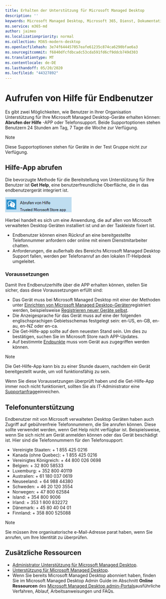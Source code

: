 ```yaml
---
title: Erhalten der Unterstützung für Microsoft Managed Desktop
description: ''
keywords: Microsoft Managed Desktop, Microsoft 365, Dienst, Dokumentation
ms.service: m365-md
author: jaimeo
ms.localizationpriority: normal
ms.collection: M365-modern-desktop
ms.openlocfilehash: 3e74f644457057eafe61235c874ca6290bfae6a3
ms.sourcegitcommit: f6840dfcfdbcadc53cda591fd6cf9ddcb749d303
ms.translationtype: MT
ms.contentlocale: de-DE
ms.lasthandoff: 05/20/2020
ms.locfileid: "44327892"
---
```

# <a name="getting-help-for-end-users"></a>Aufrufen von Hilfe für Endbenutzer

Es gibt zwei Möglichkeiten, wie Benutzer in Ihrer Organisation Unterstützung für Ihre Microsoft Managed Desktop-Geräte erhalten können: **Abrufen der Hilfe** -APP oder Telefonsupport. Beide Supportoptionen stehen Benutzern 24 Stunden am Tag, 7 Tage die Woche zur Verfügung.
 
>[!NOTE]
>Diese Supportoptionen stehen für Geräte in der Test Gruppe nicht zur Verfügung.

## <a name="get-help-app"></a>Hilfe-App abrufen

Die bevorzugte Methode für die Bereitstellung von Unterstützung für Ihre Benutzer ist **Get Help**, eine benutzerfreundliche Oberfläche, die in das endbenutzergerät integriert ist.  

![Hilfe-App-Symbol abrufen](../../media/get-help.png)

Hierbei handelt es sich um eine Anwendung, die auf allen von Microsoft verwalteten Desktop Geräten installiert ist und an der Taskleiste fixiert ist. 

- Endbenutzer können einen Rückruf an eine bereitgestellte Telefonnummer anfordern oder online mit einem Dienstmitarbeiter chatten.
- Anforderungen, die außerhalb des Bereichs Microsoft Managed Desktop Support fallen, werden per Telefonanruf an den lokalen IT-Helpdesk umgeleitet.

### <a name="prerequisites"></a>Voraussetzungen
Damit Ihre Endbenutzerhilfe über die APP erhalten können, stellen Sie sicher, dass diese Voraussetzungen erfüllt sind:

- Das Gerät muss bei Microsoft Managed Desktop mit einer der Methoden unter [Einrichten von Microsoft Managed Desktop-Geräten](../get-started/set-up-devices.md)registriert werden, beispielsweise [Registrieren neuer Geräte selbst](../get-started/register-devices-self.md).
- Die Anzeigesprache für das Gerät muss auf eine der folgenden englischsprachigen Gebietsschemas festgelegt sein: en-US, en-GB, en-au, en-NZ oder en-ca.
- Die Get-Hilfe-app sollte auf dem neuesten Stand sein. Um dies zu bestätigen, suchen Sie im Microsoft Store nach APP-Updates.
- Auf bestimmte [Endpunkte](../get-ready/network.md#endpoints-allowed---specific-for-microsoft-managed-desktop) muss vom Gerät aus zugegriffen werden können.

> [!NOTE]
> Die Get-Hilfe-App kann bis zu einer Stunde dauern, nachdem ein Gerät bereitgestellt wurde, um voll funktionsfähig zu sein.

Wenn Sie diese Voraussetzungen überprüft haben und die Get-Hilfe-App immer noch nicht funktioniert, sollten Sie als IT-Administrator eine [Supportanfrage](admin-support.md)einreichen.

## <a name="phone-support"></a>Telefonunterstützung

Endbenutzer mit von Microsoft verwalteten Desktop Geräten haben auch Zugriff auf gebührenfreie Telefonnummern, die Sie anrufen können. Diese sollte verwendet werden, wenn Get Help nicht verfügbar ist. Beispielsweise, wenn Sie sich nicht am Gerät anmelden können oder das Gerät beschädigt ist. Hier sind die Telefonnummern für den Telefonsupport:

- Vereinigte Staaten: + 1 855 425 0216
- Kanada (ohne Quebec): + 1 855 425 0216
- Vereinigtes Königreich: + 44 800 026 0698
- Belgien: + 32 800 58533
- Luxemburg: + 352 800 40119
- Australien: + 61 180 037 0619
- Neuseeland: + 64 988 44380
- Schweden: + 46 20 120 3554
- Norwegen: + 47 800 62584
- Island: + 354 800 9006
- Irland: + 353 1 800 832272
- Dänemark: + 45 80 40 04 01
- Finnland: + 358 800 525088

>[!NOTE]
>Sie müssen ihre organisatorische e-Mail-Adresse parat haben, wenn Sie anrufen, um Ihre Identität zu überprüfen. 

## <a name="additional-resources"></a>Zusätzliche Ressourcen
- [Administrator Unterstützung für Microsoft Managed Desktop](admin-support.md). 
- [Unterstützung für Microsoft Managed Desktop](../service-description/support.md).
- Wenn Sie bereits Microsoft Managed Desktop abonniert haben, finden Sie im Microsoft Managed Desktop Admin Guide im Abschnitt **Online Ressourcen** des [Microsoft Managed Desktop admin-Portals](https://aka.ms/mwaasportal)ausführliche Verfahren, Ablauf, Arbeitsanweisungen und FAQs.
